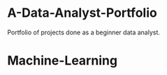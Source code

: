 # A-Data-Analyst-Portfolio
Portfolio of projects done as a beginner data analyst.

# Machine-Learning

